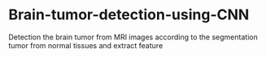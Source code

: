 # Brain-tumor-detection-using-CNN
Detection the brain tumor from MRI images  according to the segmentation tumor from normal tissues  and extract feature

